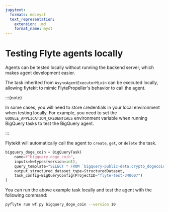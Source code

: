 ```yaml
---
jupytext:
  formats: md:myst
  text_representation:
    extension: .md
    format_name: myst
---
```


# Testing Flyte agents locally

Agents can be tested locally without running the backend server, which makes agent development easier.

The task inherited from `AsyncAgentExecutorMixin` can be executed locally, allowing flytekit to mimic FlytePropeller's behavior to call the agent.

:::{note}

In some cases, you will need to store credentials in your local environment when testing locally.
For example, you need to set the `GOOGLE_APPLICATION_CREDENTIALS` environment variable when running BigQuery tasks to test the BigQuery agent.

:::

Flytekit will automatically call the agent to `create`, `get`, or `delete` the task.

```python
bigquery_doge_coin = BigQueryTask(
    name=f"bigquery.doge_coin",
    inputs=kwtypes(version=int),
    query_template="SELECT * FROM `bigquery-public-data.crypto_dogecoin.transactions` WHERE version = @version LIMIT 10;",
    output_structured_dataset_type=StructuredDataset,
    task_config=BigQueryConfig(ProjectID="flyte-test-340607")
)
```

You can run the above example task locally and test the agent with the following command:

```bash
pyflyte run wf.py bigquery_doge_coin --version 10
```
